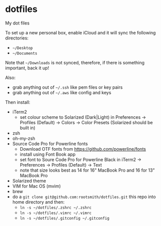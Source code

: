 # dotfiles
My dot files

To set up a new personal box, enable iCloud and it will sync the following directories:
- `~/Desktop`
- `~/Documents`

Note that `~/Downloads` is not synced, therefore, if there is something important, back it up!

Also:
- grab anything out of `~/.ssh` like pem files or key pairs
- grab anything out of `~/.aws` like config and keys

Then install:

- iTerm2
  - set colour scheme to Solarized (Dark|Light) in Preferences -> Profiles (Default) -> Colors -> Color Presets (Solarized should be built in)
- zsh
- oh-my-zsh
- Source Code Pro for Powerline fonts
  - Download OTF fonts from https://github.com/powerline/fonts
  - install using Font Book app
  - set font to Soure Code Pro for Powerline Black in iTerm2 -> Preferences -> Profiles (Default) -> Text
  - note that size looks best as 14 for 16" MacBook Pro and 16 for 13" MacBook Pro
- Solarized theme
- VIM for Mac OS (mvim)
- brew
- do a `git clone git@github.com:rootsmith/dotfiles.git` this repo into home directory and then:
  - `ln -s ~/dotfiles/.zshrc ~/.zshrc`
  - `ln -s ~/dotfiles/.vimrc ~/.vimrc`
  - `ln -s ~/dotfiles/.gitconfig ~/.gitconfig`
